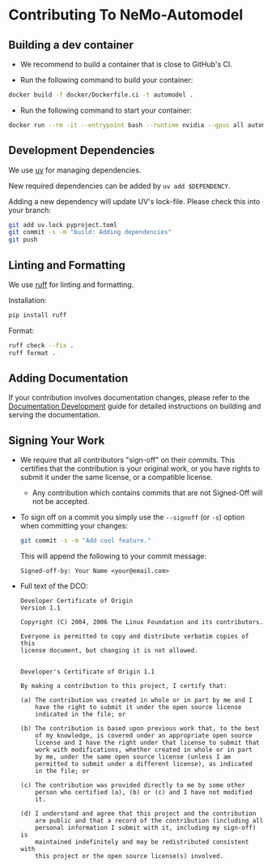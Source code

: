 # Contributing To NeMo-Automodel

## Building a dev container

* We recommend to build a container that is close to GitHub's CI.

* Run the following command to build your container:

```bash
docker build -f docker/Dockerfile.ci -t automodel .
```

* Run the following command to start your container:

```bash
docker run --rm -it --entrypoint bash --runtime nvidia --gpus all automodel
```

## Development Dependencies

We use [uv](https://docs.astral.sh/uv/) for managing dependencies.

New required dependencies can be added by `uv add $DEPENDENCY`.

Adding a new dependency will update UV's lock-file. Please check this into your branch:

```bash
git add uv.lock pyproject.toml
git commit -s -m "build: Adding dependencies"
git push
```

## Linting and Formatting

We use [ruff](https://docs.astral.sh/ruff/) for linting and formatting.

Installation:

```bash
pip install ruff
```

Format:

```bash
ruff check --fix .
ruff format .
```

## Adding Documentation

If your contribution involves documentation changes, please refer to the [Documentation Development](docs/documentation.md) guide for detailed instructions on building and serving the documentation.

## Signing Your Work

* We require that all contributors "sign-off" on their commits. This certifies that the contribution is your original work, or you have rights to submit it under the same license, or a compatible license.

  * Any contribution which contains commits that are not Signed-Off will not be accepted.

* To sign off on a commit you simply use the `--signoff` (or `-s`) option when committing your changes:

  ```bash
  git commit -s -m "Add cool feature."
  ```

  This will append the following to your commit message:

  ```
  Signed-off-by: Your Name <your@email.com>
  ```

* Full text of the DCO:

  ```
  Developer Certificate of Origin
  Version 1.1

  Copyright (C) 2004, 2006 The Linux Foundation and its contributors.

  Everyone is permitted to copy and distribute verbatim copies of this
  license document, but changing it is not allowed.


  Developer's Certificate of Origin 1.1

  By making a contribution to this project, I certify that:

  (a) The contribution was created in whole or in part by me and I
      have the right to submit it under the open source license
      indicated in the file; or

  (b) The contribution is based upon previous work that, to the best
      of my knowledge, is covered under an appropriate open source
      license and I have the right under that license to submit that
      work with modifications, whether created in whole or in part
      by me, under the same open source license (unless I am
      permitted to submit under a different license), as indicated
      in the file; or

  (c) The contribution was provided directly to me by some other
      person who certified (a), (b) or (c) and I have not modified
      it.

  (d) I understand and agree that this project and the contribution
      are public and that a record of the contribution (including all
      personal information I submit with it, including my sign-off) is
      maintained indefinitely and may be redistributed consistent with
      this project or the open source license(s) involved.
  ```
